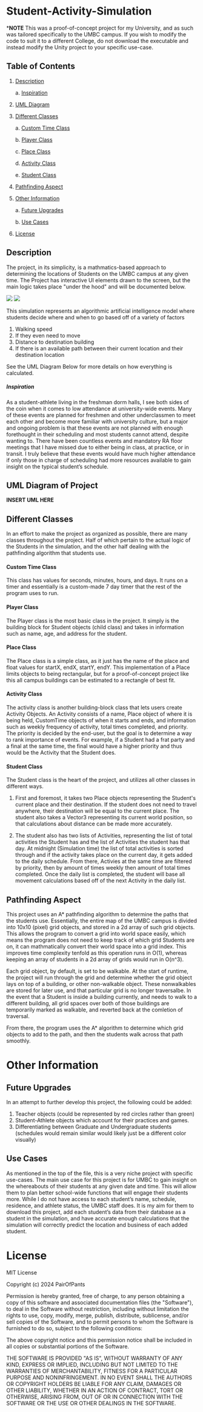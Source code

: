 # Student-Activity-Simulation
***NOTE** This was a proof-of-concept project for my University, and as such was tailored specifically to the UMBC campus. If you wish to modify the code to suit it to a different College, do not download the executable and instead modify the Unity project to your specific use-case. 

## Table of Contents
 1. [Description](https://github.com/pairOfPants/Student-Activity-Simulation/blob/main/README.md#description)

       a. [Inspiration](https://github.com/pairOfPants/Student-Activity-Simulation/blob/main/README.md#inspiration)
   
 2. [UML Diagram](https://github.com/pairOfPants/Student-Activity-Simulation/blob/main/README.md#uml-diagram-of-project)
 3. [Different Classes](https://github.com/pairOfPants/Student-Activity-Simulation/blob/main/README.md#different-classes)

     a. [Custom Time Class](https://github.com/pairOfPants/Student-Activity-Simulation/blob/main/README.md#custom-time-class)

     b. [Player Class](https://github.com/pairOfPants/Student-Activity-Simulation/blob/main/README.md#player-class)

     c. [Place Class](https://github.com/pairOfPants/Student-Activity-Simulation/blob/main/README.md#place-class)

     d. [Activity Class](https://github.com/pairOfPants/Student-Activity-Simulation/blob/main/README.md#activity-class)

     e. [Student Class](https://github.com/pairOfPants/Student-Activity-Simulation/blob/main/README.md#student-class)
   
 4. [Pathfinding Aspect](https://github.com/pairOfPants/Student-Activity-Simulation/blob/main/README.md#pathfinding-aspect)
 5. [Other Information](https://github.com/pairOfPants/Student-Activity-Simulation/blob/main/README.md#other-information)

     a. [Future Upgrades](https://github.com/pairOfPants/Student-Activity-Simulation/blob/main/README.md#future-upgrades)

     b. [Use Cases](https://github.com/pairOfPants/Student-Activity-Simulation/blob/main/README.md#use-cases)
   
 6. [License](https://github.com/pairOfPants/Student-Activity-Simulation/blob/main/README.md#license)


## Description
The project, in its simplicity, is a mathmatics-based approach to determining the locations of Students on the UMBC campus at any given time. The Project has interactive UI elements drawn to the screen, but the main logic takes place "under the hood" and will be documented below. 

![](https://github.com/pairOfPants/Student-Activity-Simulation/blob/main/Student%20Simulation%20Many%20Students.jpg)
![](https://github.com/pairOfPants/Student-Activity-Simulation/blob/main/Student%20Simulation%201.jpg)

This simulation represents an algorithmic artificial intelligence model where students decide where and when to go based off of a variety of factors
1. Walking speed
2. If they even need to move
3. Distance to destination building
4. If there is an available path between their current location and their destination location

See the UML Diagram Below for more details on how everything is calculated.

##### Inspiration
As a student-athlete living in the freshman dorm halls, I see both sides of the coin when it comes to low attendance at university-wide events. Many of these events are planned for freshmen and other underclassmen to meet each other and become more familiar with university culture, but a major and ongoing problem is that these events are not planned with enough forethought in their scheduling and most students cannot attend, despite wanting to. There have been countless events and mandatory RA floor meetings that I have missed due to either being in class, at practice, or in transit. I truly believe that these events would have much higher attendance if only those in charge of scheduling had more resources available to gain insight on the typical student’s schedule.
 

## UML Diagram of Project

**INSERT UML HERE**

## Different Classes
In an effort to make the project as organized as possible, there are many classes throughout the project. Half of which pertain to the actual logic of the Students in the simulation, and the other half dealing with the pathfinding algorithm that students use. 

#### Custom Time Class
This class has values for seconds, minutes, hours, and days. It runs on a timer and essentially is a custom-made 7 day timer that the rest of the program uses to run.

#### Player Class
The Player class is the most basic class in the project. It simply is the building block for Student objects (child class) and takes in information such as name, age, and address for the student. 

#### Place Class
The Place class is a simple class, as it just has the name of the place and float values for startX, endX, startY, endY. This implementation of a Place limits objects to being rectangular, but for a proof-of-concept project like this all campus buildings can be estimated to a rectangle of best fit. 

#### Activity Class
The activity class is another building-block class that lets users create Activity Objects. An Activity consists of a name, Place object of where it is being held, CustomTime objects of when it starts and ends, and information such as weekly frequency of activity, total times completed, and priority. The priority is decided by the end-user, but the goal is to determine a way to rank importance of events. For example, if a Student had a frat party and a final at the same time, the final would have a higher priority and thus would be the Activity that the Student does. 

#### Student Class
The Student class is the heart of the project, and utilizes all other classes in different ways. 

1. First and foremost, it takes two Place objects representing the Student's current place and their destination. If the student does not need to travel anywhere, their destination will be equal to the current place. The student also takes a Vector3 representing its current world position, so that calculations about distance can be made more accurately.

2. The student also has two lists of Activities, representing the list of total activities the Student has and the list of Activities the student has that day. At midnight (Simulation time) the list of total activities is sorted through and if the activity takes place on the current day, it gets added to the daily schedule. From there, Activies at the same time are filtered by priority, then by amount of times weekly then amount of total times completed. Once the daily list is completed, the student will base all movement calculations based off of the next Activity in the daily list. 

## Pathfinding Aspect
This project uses an A* pathfinding algorithm to determine the paths that the students use. Essentially, the entire map of the UMBC campus is divided into 10x10 (pixel) grid objects, and stored in a 2d array of such grid objects. This allows the program to convert a grid into world space easily, which means the program does not need to keep track of which grid Students are on, it can mathmatically convert their world space into a grid index. This improves time complexity tenfold as this operation runs in O(1), whereas keeping an array of students in a 2d array of grids would run in O(n^3). 

Each grid object, by default, is set to be walkable. At the start of runtime, the project will run through the grid and determine whether the grid object lays on top of a building, or other non-walkable object. These nonwalkables are stored for later use, and that particular grid is no longer traversalbe. In the event that a Student is inside a building currently, and needs to walk to a different building, all grid spaces over both of those buildings are temporarily marked as walkable, and reverted back at the comletion of traversal.

From there, the program uses the A* algorithm to determine which grid objects to add to the path, and then the students walk across that path smoothly. 

# Other Information

## Future Upgrades
In an attempt to further develop this project, the following could be added:
1. Teacher objects (could be represented by red circles rather than green)
2. Student-Athlete objects which account for their practices and games.
3. Differentiating between Graduate and Undergraduate students (schedules would remain similar would likely just be a different color visually)


## Use Cases
As mentioned in the top of the file, this is a very niche project with specific use-cases. The main use case for this project is for UMBC to gain insight on the whereabouts of their students at any given date and time. This will allow them to plan better school-wide functions that will engage their students more. While I do not have access to each student’s name, schedule, residence, and athlete status, the UMBC staff does. It is my aim for them to download this project, add each student’s data from their database as a student in the simulation, and have accurate enough calculations that the simulation will correctly predict the location and business of each added student. 

# License

MIT License

Copyright (c) 2024 PairOfPants

Permission is hereby granted, free of charge, to any person obtaining a copy
of this software and associated documentation files (the "Software"), to deal
in the Software without restriction, including without limitation the rights
to use, copy, modify, merge, publish, distribute, sublicense, and/or sell
copies of the Software, and to permit persons to whom the Software is
furnished to do so, subject to the following conditions:

The above copyright notice and this permission notice shall be included in all
copies or substantial portions of the Software.

THE SOFTWARE IS PROVIDED "AS IS", WITHOUT WARRANTY OF ANY KIND, EXPRESS OR
IMPLIED, INCLUDING BUT NOT LIMITED TO THE WARRANTIES OF MERCHANTABILITY,
FITNESS FOR A PARTICULAR PURPOSE AND NONINFRINGEMENT. IN NO EVENT SHALL THE
AUTHORS OR COPYRIGHT HOLDERS BE LIABLE FOR ANY CLAIM, DAMAGES OR OTHER
LIABILITY, WHETHER IN AN ACTION OF CONTRACT, TORT OR OTHERWISE, ARISING FROM,
OUT OF OR IN CONNECTION WITH THE SOFTWARE OR THE USE OR OTHER DEALINGS IN THE
SOFTWARE.
